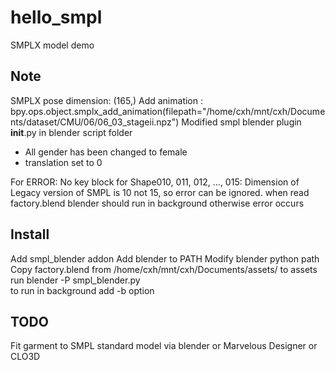 # hello_smpl
SMPLX model demo

## Note
SMPLX pose dimension: (165,)
Add animation : bpy.ops.object.smplx_add_animation(filepath="/home/cxh/mnt/cxh/Documents/dataset/CMU/06/06_03_stageii.npz")
Modified smpl blender plugin __init__.py in blender script folder
- All gender has been changed to female
- translation set to 0

For ERROR: No key block for Shape010, 011, 012, ..., 015:
Dimension of Legacy version of SMPL is 10 not 15, so error can be ignored.
when read factory.blend blender should run in background otherwise error occurs
## Install

Add smpl_blender addon 
Add blender to PATH
Modify blender python  path 
Copy factory.blend from /home/cxh/mnt/cxh/Documents/assets/ to assets
run blender -P smpl_blender.py  
to run in background add -b option

## TODO
Fit garment to SMPL standard model via blender or Marvelous Designer or CLO3D
